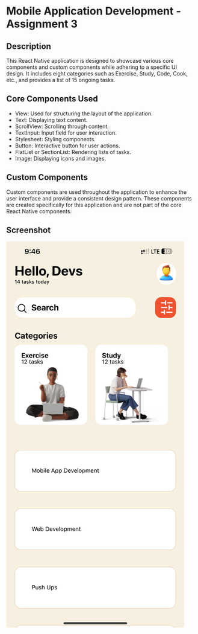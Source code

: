 # Mobile Application Development - Assignment 3

## Description
This React Native application is designed to showcase various core components and custom components while adhering to a specific UI design. It includes eight categories such as Exercise, Study, Code, Cook, etc., and provides a list of 15 ongoing tasks.

## Core Components Used
- View: Used for structuring the layout of the application.
- Text: Displaying text content.
- ScrollView: Scrolling through content.
- TextInput: Input field for user interaction.
- Stylesheet: Styling components.
- Button: Interactive button for user actions.
- FlatList or SectionList: Rendering lists of tasks.
- Image: Displaying icons and images.

## Custom Components
Custom components are used throughout the application to enhance the user interface and provide a consistent design pattern. These components are created specifically for this application and are not part of the core React Native components.

## Screenshot
![Screenshot](assets/screenshot.jpg)